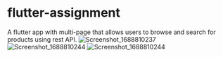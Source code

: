 # flutter-assignment
A flutter app with multi-page that allows users to browse and search for products using rest API.
![Screenshot_1688810237](https://github.com/Amodmandal/flutter-assignment/assets/80683174/a825fbc3-84f5-4684-9bc8-17cdd0bfc21e)
![Screenshot_1688810244](https://github.com/Amodmandal/flutter-assignment/assets/80683174/3e8ece8b-b501-417f-a81b-6e1cf80fb6f6)
![Screenshot_1688810244](https://github.com/Amodmandal/flutter-assignment/assets/80683174/cc9de90e-e794-4939-869b-8b0044c7c14a)
